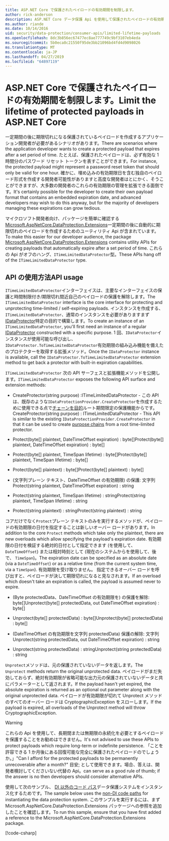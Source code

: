 ```yaml
---
title: ASP.NET Core で保護されたペイロードの有効期間を制限します。
author: rick-anderson
description: ASP.NET Core データ保護 Api を使用して保護されたペイロードの有効期間を制限する方法について説明します。
ms.author: riande
ms.date: 10/14/2016
uid: security/data-protection/consumer-apis/limited-lifetime-payloads
ms.openlocfilehash: 8dc3b856ec67477ec8ae777749c9bf3107eb4eda
ms.sourcegitcommit: 5b0eca8c21550f95de3bb21096bd4fd4d9098026
ms.translationtype: MT
ms.contentlocale: ja-JP
ms.lasthandoff: 04/27/2019
ms.locfileid: "64897119"
---
```

# <a name="limit-the-lifetime-of-protected-payloads-in-aspnet-core"></a><span data-ttu-id="34315-103">ASP.NET Core で保護されたペイロードの有効期間を制限します。</span><span class="sxs-lookup"><span data-stu-id="34315-103">Limit the lifetime of protected payloads in ASP.NET Core</span></span>

<span data-ttu-id="34315-104">一定期間の後に期限切れになる保護されているペイロードを作成するアプリケーション開発者が必要があるシナリオがあります。</span><span class="sxs-lookup"><span data-stu-id="34315-104">There are scenarios where the application developer wants to create a protected payload that expires after a set period of time.</span></span> <span data-ttu-id="34315-105">たとえば、保護されたペイロードは、必ず有効な 1 時間分のパスワード リセット トークンを表すことができます。</span><span class="sxs-lookup"><span data-stu-id="34315-105">For instance, the protected payload might represent a password reset token that should only be valid for one hour.</span></span> <span data-ttu-id="34315-106">確かに、埋め込みの有効期限日を含む独自のペイロード形式を作成する開発者可能性がありますと高度な開発者はとにかく、そうことができますが、大多数の開発者のこれらの有効期限の管理を拡張できる面倒です。</span><span class="sxs-lookup"><span data-stu-id="34315-106">It's certainly possible for the developer to create their own payload format that contains an embedded expiration date, and advanced developers may wish to do this anyway, but for the majority of developers managing these expirations can grow tedious.</span></span>

<span data-ttu-id="34315-107">マイクロソフト開発者向け、パッケージを簡単に確認する[Microsoft.AspNetCore.DataProtection.Extensions](https://www.nuget.org/packages/Microsoft.AspNetCore.DataProtection.Extensions/)一定期間の後に自動的に期限切れのペイロードを作成するためのユーティリティ Api が含まれています。</span><span class="sxs-lookup"><span data-stu-id="34315-107">To make this easier for our developer audience, the package [Microsoft.AspNetCore.DataProtection.Extensions](https://www.nuget.org/packages/Microsoft.AspNetCore.DataProtection.Extensions/) contains utility APIs for creating payloads that automatically expire after a set period of time.</span></span> <span data-ttu-id="34315-108">これらの Api がオフのハング、`ITimeLimitedDataProtector`型。</span><span class="sxs-lookup"><span data-stu-id="34315-108">These APIs hang off of the `ITimeLimitedDataProtector` type.</span></span>

## <a name="api-usage"></a><span data-ttu-id="34315-109">API の使用方法</span><span class="sxs-lookup"><span data-stu-id="34315-109">API usage</span></span>

<span data-ttu-id="34315-110">`ITimeLimitedDataProtector`インターフェイスは、主要なインターフェイスの保護と時間制限付き/期限切れ間近自己のペイロードの保護を解除します。</span><span class="sxs-lookup"><span data-stu-id="34315-110">The `ITimeLimitedDataProtector` interface is the core interface for protecting and unprotecting time-limited / self-expiring payloads.</span></span> <span data-ttu-id="34315-111">インスタンスを作成する、 `ITimeLimitedDataProtector`、通常のインスタンスを必要がありますまず[IDataProtector](xref:security/data-protection/consumer-apis/overview)特定の目的で構築します。</span><span class="sxs-lookup"><span data-stu-id="34315-111">To create an instance of an `ITimeLimitedDataProtector`, you'll first need an instance of a regular [IDataProtector](xref:security/data-protection/consumer-apis/overview) constructed with a specific purpose.</span></span> <span data-ttu-id="34315-112">1 回、`IDataProtector`インスタンスが使用可能な呼び出し、`IDataProtector.ToTimeLimitedDataProtector`有効期限の組み込み機能を備えたのプロテクターを取得する拡張メソッド。</span><span class="sxs-lookup"><span data-stu-id="34315-112">Once the `IDataProtector` instance is available, call the `IDataProtector.ToTimeLimitedDataProtector` extension method to get back a protector with built-in expiration capabilities.</span></span>

<span data-ttu-id="34315-113">`ITimeLimitedDataProtector` 次の API サーフェスと拡張機能メソッドを公開します。</span><span class="sxs-lookup"><span data-stu-id="34315-113">`ITimeLimitedDataProtector` exposes the following API surface and extension methods:</span></span>

* <span data-ttu-id="34315-114">CreateProtector(string purpose) :ITimeLimitedDataProtector - この API は、既存のような`IDataProtectionProvider.CreateProtector`を作成するために使用できる点で[チェーンを目的](xref:security/data-protection/consumer-apis/purpose-strings)ルート期間限定の保護機能からです。</span><span class="sxs-lookup"><span data-stu-id="34315-114">CreateProtector(string purpose) : ITimeLimitedDataProtector - This API is similar to the existing `IDataProtectionProvider.CreateProtector` in that it can be used to create [purpose chains](xref:security/data-protection/consumer-apis/purpose-strings) from a root time-limited protector.</span></span>

* <span data-ttu-id="34315-115">Protect(byte[] plaintext, DateTimeOffset expiration) : byte[]</span><span class="sxs-lookup"><span data-stu-id="34315-115">Protect(byte[] plaintext, DateTimeOffset expiration) : byte[]</span></span>

* <span data-ttu-id="34315-116">Protect(byte[] plaintext, TimeSpan lifetime) : byte[]</span><span class="sxs-lookup"><span data-stu-id="34315-116">Protect(byte[] plaintext, TimeSpan lifetime) : byte[]</span></span>

* <span data-ttu-id="34315-117">Protect(byte[] plaintext) : byte[]</span><span class="sxs-lookup"><span data-stu-id="34315-117">Protect(byte[] plaintext) : byte[]</span></span>

* <span data-ttu-id="34315-118">(文字列プレーン テキスト、DateTimeOffset の有効期限) の保護: 文字列</span><span class="sxs-lookup"><span data-stu-id="34315-118">Protect(string plaintext, DateTimeOffset expiration) : string</span></span>

* <span data-ttu-id="34315-119">Protect(string plaintext, TimeSpan lifetime) : string</span><span class="sxs-lookup"><span data-stu-id="34315-119">Protect(string plaintext, TimeSpan lifetime) : string</span></span>

* <span data-ttu-id="34315-120">Protect(string plaintext) : string</span><span class="sxs-lookup"><span data-stu-id="34315-120">Protect(string plaintext) : string</span></span>

<span data-ttu-id="34315-121">コアだけでなく`Protect`プレーン テキストのみを実行するメソッドが、ペイロードの有効期限の日付を指定することは新しいオーバー ロードがあります。</span><span class="sxs-lookup"><span data-stu-id="34315-121">In addition to the core `Protect` methods which take only the plaintext, there are new overloads which allow specifying the payload's expiration date.</span></span> <span data-ttu-id="34315-122">有効期限の日付を検証する絶対的日付として指定できます (を使用して、 `DateTimeOffset`) または相対時刻として (現在のシステムからを使用して、後で、 `TimeSpan`)。</span><span class="sxs-lookup"><span data-stu-id="34315-122">The expiration date can be specified as an absolute date (via a `DateTimeOffset`) or as a relative time (from the current system time, via a `TimeSpan`).</span></span> <span data-ttu-id="34315-123">有効期限を受け取りません。 指定できるオーバー ロードを呼び出すと、ペイロードが決して期限切れになると見なされます。</span><span class="sxs-lookup"><span data-stu-id="34315-123">If an overload which doesn't take an expiration is called, the payload is assumed never to expire.</span></span>

* <span data-ttu-id="34315-124">(Byte protectedData、DateTimeOffset の有効期限を) の保護を解除: byte[]</span><span class="sxs-lookup"><span data-stu-id="34315-124">Unprotect(byte[] protectedData, out DateTimeOffset expiration) : byte[]</span></span>

* <span data-ttu-id="34315-125">Unprotect(byte[] protectedData) : byte[]</span><span class="sxs-lookup"><span data-stu-id="34315-125">Unprotect(byte[] protectedData) : byte[]</span></span>

* <span data-ttu-id="34315-126">(DateTimeOffset の有効期限を文字列 protectedData) 保護の解除: 文字列</span><span class="sxs-lookup"><span data-stu-id="34315-126">Unprotect(string protectedData, out DateTimeOffset expiration) : string</span></span>

* <span data-ttu-id="34315-127">Unprotect(string protectedData) : string</span><span class="sxs-lookup"><span data-stu-id="34315-127">Unprotect(string protectedData) : string</span></span>

<span data-ttu-id="34315-128">`Unprotect`メソッドは、元の保護されていないデータを返します。</span><span class="sxs-lookup"><span data-stu-id="34315-128">The `Unprotect` methods return the original unprotected data.</span></span> <span data-ttu-id="34315-129">ペイロードがまだ失効しておらず、絶対有効期限が省略可能な出力元の保護されていないデータと共にパラメーターとして返されます。</span><span class="sxs-lookup"><span data-stu-id="34315-129">If the payload hasn't yet expired, the absolute expiration is returned as an optional out parameter along with the original unprotected data.</span></span> <span data-ttu-id="34315-130">ペイロードが有効期限が切れて Unprotect メソッドのすべてのオーバー ロードは CryptographicException をスローします。</span><span class="sxs-lookup"><span data-stu-id="34315-130">If the payload is expired, all overloads of the Unprotect method will throw CryptographicException.</span></span>

>[!WARNING]
> <span data-ttu-id="34315-131">これらの Api を使用して、長期間または無期限の永続化を必要とするペイロードを保護することをお勧めはできません。</span><span class="sxs-lookup"><span data-stu-id="34315-131">It's not advised to use these APIs to protect payloads which require long-term or indefinite persistence.</span></span> <span data-ttu-id="34315-132">「ことを許容できる 1 か月後にある回復可能な完全に保護されたペイロードのでしょうか。」</span><span class="sxs-lookup"><span data-stu-id="34315-132">"Can I afford for the protected payloads to be permanently unrecoverable after a month?"</span></span> <span data-ttu-id="34315-133">目安; として使用できます。場合、答えは、開発者検討してくださいない代替の Api。</span><span class="sxs-lookup"><span data-stu-id="34315-133">can serve as a good rule of thumb; if the answer is no then developers should consider alternative APIs.</span></span>

<span data-ttu-id="34315-134">使用して次のサンプル、 [DI 以外のコード パス](xref:security/data-protection/configuration/non-di-scenarios)データ保護システムをインスタンス化するためです。</span><span class="sxs-lookup"><span data-stu-id="34315-134">The sample below uses the [non-DI code paths](xref:security/data-protection/configuration/non-di-scenarios) for instantiating the data protection system.</span></span> <span data-ttu-id="34315-135">このサンプルを実行するには、まず Microsoft.AspNetCore.DataProtection.Extensions パッケージへの参照を追加したことを確認します。</span><span class="sxs-lookup"><span data-stu-id="34315-135">To run this sample, ensure that you have first added a reference to the Microsoft.AspNetCore.DataProtection.Extensions package.</span></span>

[!code-csharp[](limited-lifetime-payloads/samples/limitedlifetimepayloads.cs)]
